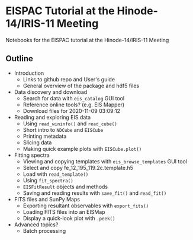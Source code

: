 # EISPAC Tutorial at the Hinode-14/IRIS-11 Meeting
Notebooks for the EISPAC tutorial at the Hinode-14/IRIS-11 Meeting

## Outline
* Introduction
  * Links to github repo and User's guide
  * General overview of the package and hdf5 files
* Data discovery and download
  * Search for data with `eis_catalog` GUI tool
  * Reference online tools? (e.g. EIS Mapper)
  * Download files for 2020-11-09 03:09:12
* Reading and exploring EIS data
  * Using `read_wininfo()` and `read_cube()`
  * Short intro to `NDCube` and `EISCube`
  * Printing metadata
  * Slicing data
  * Making quick example plots with `EISCube.plot()`
* Fitting spectra
  * Viewing and copying templates with `eis_browse_templates` GUI tool
  * Select and copy fe_12_195_119.2c.template.h5
  * Load with `read_template()`
  * Using `fit_spectra()`
  * `EISFitResult` objects and methods
  * Saving and reading results with `save_fit()` and `read_fit()`
* FITS files and SunPy Maps
  * Exporting resultant observables with `export_fits()`
  * Loading FITS files into an EISMap
  * Display a quick-look plot with `.peek()`
* Advanced topics?
  * Batch processing
